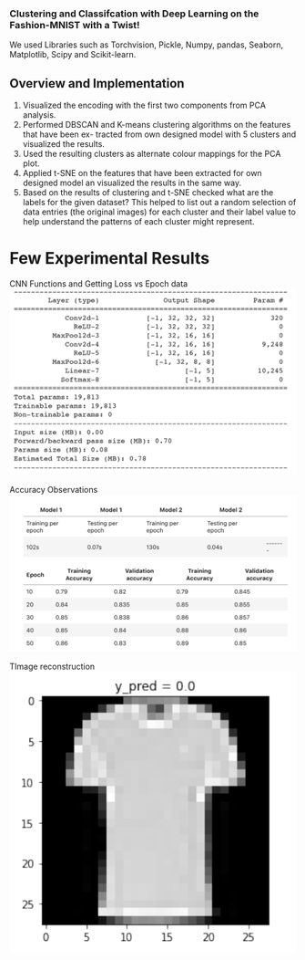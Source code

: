 ### Clustering and Classifcation with Deep Learning on the Fashion-MNIST with a Twist!

We used Libraries such as Torchvision, Pickle, Numpy, pandas, Seaborn, Matplotlib, Scipy and Scikit-learn.

## Overview and Implementation
1. Visualized the encoding with the first two components from PCA analysis.
2. Performed DBSCAN and K-means clustering algorithms on the features that have been ex- tracted from own designed model with 5 clusters and visualized the results. 
3. Used the resulting clusters as alternate colour mappings for the PCA plot.
4. Applied t-SNE on the features that have been extracted for own designed model an visualized the results in the same way.
5. Based on the results of clustering and t-SNE checked what are the labels for the given dataset? This helped to list out a random selection of data entries (the original images) for each cluster and their label value to help understand the patterns of each cluster might represent.


# Few Experimental Results
CNN Functions and Getting Loss vs Epoch data
![cnn-functions](photos/cnn-functions.PNG)

Accuracy Observations\
![accuracy](photos/accuracy.PNG)

TImage reconstruction\
![image](photos/image.PNG)
